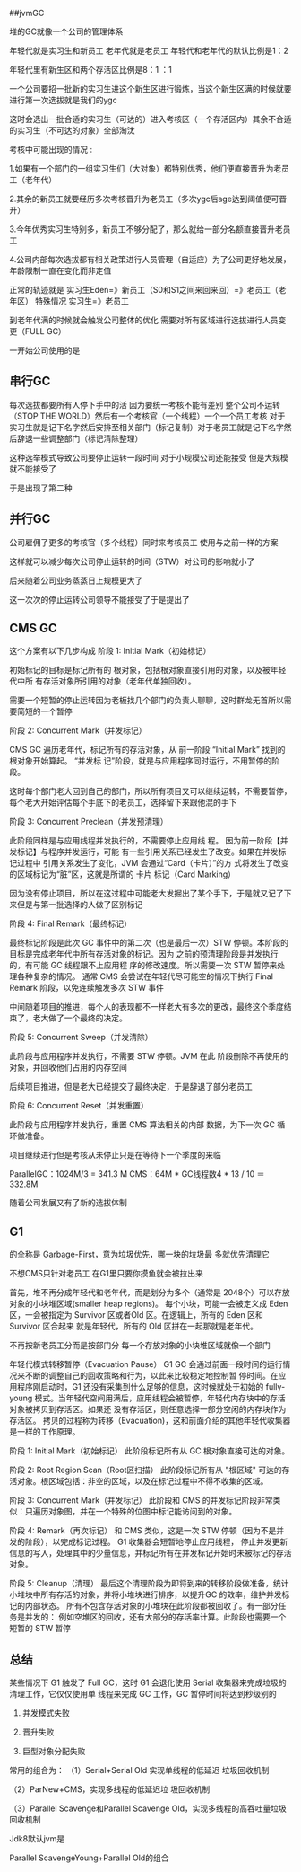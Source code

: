 ##jvmGC

堆的GC就像一个公司的管理体系  

年轻代就是实习生和新员工 老年代就是老员工 年轻代和老年代的默认比例是1：2  

年轻代里有新生区和两个存活区比例是8：1 ：1  

一个公司要招一批新的实习生进这个新生区进行锻炼，当这个新生区满的时候就要进行第一次选拔就是我们的ygc  

这时会选出一批合适的实习生（可达的）进入考核区（一个存活区内）其余不合适的实习生（不可达的对象）全部淘汰  

考核中可能出现的情况 :  

1.如果有一个部门的一组实习生们（大对象）都特别优秀，他们便直接晋升为老员工（老年代）  

2.其余的新员工就要经历多次考核晋升为老员工（多次ygc后age达到阈值便可晋升）  

3.今年优秀实习生特别多，新员工不够分配了，那么就给一部分名额直接晋升老员工  

4.公司内部每次选拔都有相关政策进行人员管理（自适应）为了公司更好地发展，年龄限制一直在变化而非定值

正常的轨迹就是
实习生Eden=》新员工（S0和S1之间来回来回）=》老员工（老年区）
特殊情况
实习生=》老员工

到老年代满的时候就会触发公司整体的优化 需要对所有区域进行选拔进行人员变更（FULL GC）

一开始公司使用的是

## 串行GC

每次选拔都要所有人停下手中的活 因为要统一考核不能有差别 整个公司不运转（STOP THE WORLD）然后有一个考核官（一个线程）一个一个员工考核 对于实习生就是记下名字然后安排至相关部门（标记复制）对于老员工就是记下名字然后辞退一些调整部门（标记清除整理）  

这种选举模式导致公司要停止运转一段时间 对于小规模公司还能接受 但是大规模就不能接受了

于是出现了第二种

## 并行GC

公司雇佣了更多的考核官（多个线程）同时来考核员工 使用与之前一样的方案  

这样就可以减少每次公司停止运转的时间（STW）对公司的影响就小了  

后来随着公司业务蒸蒸日上规模更大了  

这一次次的停止运转公司领导不能接受了于是提出了

## CMS GC

这个方案有以下几步构成
阶段 1: Initial Mark（初始标记）  

初始标记的目标是标记所有的 根对象，包括根对象直接引用的对象，以及被年轻代中所 有存活对象所引用的对象（老年代单独回收）。  

需要一个短暂的停止运转因为老板找几个部门的负责人聊聊，这时群龙无首所以需要简短的一个暂停  

阶段 2: Concurrent Mark（并发标记）  

CMS GC 遍历老年代，标记所有的存活对象，从 前一阶段 “Initial Mark” 找到的根对象开始算起。 “并发标 记”阶段，就是与应用程序同时运行，不用暂停的阶段。  

这时每个部门老大回到自己的部门，所以所有项目又可以继续运转，不需要暂停，每个老大开始评估每个手底下的老员工，选择留下来跟他混的手下  

阶段 3: Concurrent Preclean（并发预清理）   

此阶段同样是与应用线程并发执行的，不需要停止应用线 程。 因为前一阶段【并发标记】与程序并发运行，可能 有一些引用关系已经发生了改变。如果在并发标记过程中 引用关系发生了变化，JVM 会通过“Card（卡片）”的方 式将发生了改变的区域标记为“脏”区，这就是所谓的 卡片 标记（Card Marking）  

因为没有停止项目，所以在这过程中可能老大发掘出了某个手下，于是就又记了下来但是与第一批选择的人做了区别标记  

阶段 4: Final Remark（最终标记）   

最终标记阶段是此次 GC 事件中的第二次（也是最后一次）STW 停顿。本阶段的目标是完成老年代中所有存活对象的标记。因为 之前的预清理阶段是并发执行的，有可能 GC 线程跟不上应用程 序的修改速度。所以需要一次 STW 暂停来处理各种复杂的情况。 通常 CMS 会尝试在年轻代尽可能空的情况下执行 Final Remark 阶段，以免连续触发多次 STW 事件  

中间随着项目的推进，每个人的表现都不一样老大有多次的更改，最终这个季度结束了，老大做了一个最终的决定。  

阶段 5: Concurrent Sweep（并发清除） 

此阶段与应用程序并发执行，不需要 STW 停顿。JVM 在此 阶段删除不再使用的对象，并回收他们占用的内存空间  

后续项目推进，但是老大已经提交了最终决定，于是辞退了部分老员工  

阶段 6: Concurrent Reset（并发重置）  

此阶段与应用程序并发执行，重置 CMS 算法相关的内部 数据，为下一次 GC 循环做准备。  

项目继续进行但是考核从未停止只是在等待下一个季度的来临

ParallelGC：1024M/3 = 341.3 M 
CMS：64M * GC线程数4 * 13 / 10 ＝ 332.8M


随着公司发展又有了新的选拔体制

## G1

的全称是 Garbage-First，意为垃圾优先，哪一块的垃圾最 多就优先清理它  

不想CMS只针对老员工 在G1里只要你摸鱼就会被拉出来

首先，堆不再分成年轻代和老年代，而是划分为多个（通常是 2048个）可以存放对象的小块堆区域(smaller heap regions)。 每个小块，可能一会被定义成 Eden 区，一会被指定为 Survivor 区或者Old 区。在逻辑上，所有的 Eden 区和 Survivor 区合起来 就是年轻代，所有的 Old 区拼在一起那就是老年代。  

不再按新老员工分而是按部门分 每一个存放对象的小块堆区域就像一个部门  

年轻代模式转移暂停（Evacuation Pause） G1 GC 会通过前面一段时间的运行情况来不断的调整自己的回收策略和行为，以此来比较稳定地控制暂 停时间。在应用程序刚启动时，G1 还没有采集到什么足够的信息，这时候就处于初始的 fully-young 模式。当年轻代空间用满后，应用线程会被暂停，年轻代内存块中的存活对象被拷贝到存活区。如果还 没有存活区，则任意选择一部分空闲的内存块作为存活区。 拷贝的过程称为转移（Evacuation)，这和前面介绍的其他年轻代收集器是一样的工作原理。

阶段 1: Initial Mark（初始标记） 此阶段标记所有从 GC 根对象直接可达的对象。   

阶段 2: Root Region Scan（Root区扫描） 此阶段标记所有从 "根区域" 可达的存活对象。根区域包括：非空的区域，以及在标记过程中不得不收集的区域。   

阶段 3: Concurrent Mark（并发标记） 此阶段和 CMS 的并发标记阶段非常类似：只遍历对象图，并在一个特殊的位图中标记能访问到的对象。   

阶段 4: Remark（再次标记） 和 CMS 类似，这是一次 STW 停顿（因为不是并发的阶段），以完成标记过程。 G1 收集器会短暂地停止应用线程， 停止并发更新信息的写入，处理其中的少量信息，并标记所有在并发标记开始时未被标记的存活对象。  

阶段 5: Cleanup（清理） 最后这个清理阶段为即将到来的转移阶段做准备，统计小堆块中所有存活的对象，并将小堆块进行排序，以提升GC 的效率，维护并发标记的内部状态。 所有不包含存活对象的小堆块在此阶段都被回收了。有一部分任务是并发的： 例如空堆区的回收，还有大部分的存活率计算。此阶段也需要一个短暂的 STW 暂停


## 总结
某些情况下 G1 触发了 Full GC，这时 G1 会退化使用 Serial 收集器来完成垃圾的清理工作，它仅仅使用单 线程来完成 GC 工作，GC 暂停时间将达到秒级别的  

1.	并发模式失败  

2.	晋升失败  

3.	巨型对象分配失败


常用的组合为： 
（1）Serial+Serial Old 实现单线程的低延迟 垃圾回收机制  

（2）ParNew+CMS，实现多线程的低延迟垃 圾回收机制  

（3）Parallel Scavenge和Parallel Scavenge Old，实现多线程的高吞吐量垃圾 回收机制

Jdk8默认jvm是  

Parallel ScavengeYoung+Parallel Old的组合
